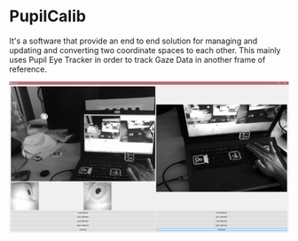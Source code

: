 # PupilCalib

It's a software that provide an end to end solution for managing and updating and converting two coordinate spaces to each other. This mainly uses Pupil Eye Tracker in order to track Gaze Data in another frame of reference.

![](assets/readme.png)